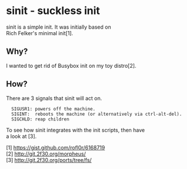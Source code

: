 sinit - suckless init
=====================

sinit is a simple init. It was initially based on  
Rich Felker's minimal init[1].  

Why?
----

I wanted to get rid of Busybox init on my toy distro[2].  

How?
----

There are 3 signals that sinit will act on.  

      SIGUSR1: powers off the machine.  
      SIGINT:  reboots the machine (or alternatively via ctrl-alt-del).  
      SIGCHLD: reap children  

To see how sinit integrates with the init scripts, then have  
a look at [3].  

[1] https://gist.github.com/rofl0r/6168719  
[2] http://git.2f30.org/morpheus/  
[3] http://git.2f30.org/ports/tree/fs/  
